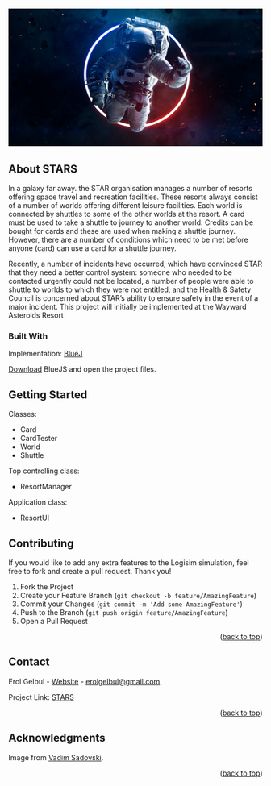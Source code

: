 # <div id="top"></div>

<div style="text-align:center"><img src="images/cover_image 2.jpg" /></div>

<!-- ABOUT THE PROJECT -->
## About STARS

In a galaxy far away. the STAR organisation manages a number of resorts offering space travel and recreation facilities. These resorts always consist of a number of worlds offering different leisure facilities. Each world is connected by shuttles to some of the other worlds at the resort. A card must be used to take a shuttle to journey to another world. Credits can be bought for cards and these are used when making a shuttle journey. However, there are a number of conditions which need to be met before anyone (card) can use a card for a shuttle journey.  

Recently, a number of incidents have occurred, which have convinced STAR that they need a better control system: someone who needed to be contacted urgently could not be located, a number of people were able to shuttle to worlds to which they were not entitled, and the Health & Safety Council is concerned about STAR’s ability to ensure  safety in the event of a major incident. This project will initially be implemented at the Wayward Asteroids Resort 


### Built With

Implementation: [BlueJ](https://www.bluej.org/)

[Download](https://www.bluej.org/versions.html) BlueJS and open the project files.



<!-- GETTING STARTED -->
## Getting Started

Classes:
* Card
* CardTester
* World
* Shuttle

Top controlling class:
* ResortManager

Application class:
* ResortUI


<!-- CONTRIBUTING -->
## Contributing

If you would like to add any extra features to the Logisim simulation, feel free to fork and create a pull request. Thank you!

1. Fork the Project
2. Create your Feature Branch (`git checkout -b feature/AmazingFeature`)
3. Commit your Changes (`git commit -m 'Add some AmazingFeature'`)
4. Push to the Branch (`git push origin feature/AmazingFeature`)
5. Open a Pull Request

<p align="right">(<a href="#top">back to top</a>)</p>




<!-- CONTACT -->
## Contact

Erol Gelbul - [Website](erolgelbul.com) - erolgelbul@gmail.com

Project Link: [STARS](https://github.com/ErolGelbul/space_travel_and_recration_system)

<p align="right">(<a href="#top">back to top</a>)</p>



<!-- ACKNOWLEDGMENTS -->
## Acknowledgments

Image from [Vadim Sadovski](https://4kwallpapers.com/space/astronaut-asteroids-space-suit-neon-light-space-travel-2486.html).

<p align="right">(<a href="#top">back to top</a>)</p>



<!-- MARKDOWN LINKS & IMAGES -->
